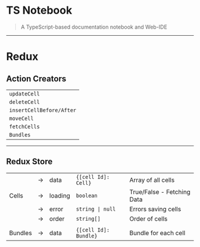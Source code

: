 # TS Notebook

> A TypeScript-based documentation notebook and Web-IDE

---

# Redux

## Action Creators

|                          |
| ------------------------ |
| `updateCell`             |
| `deleteCell`             |
| `insertCellBefore/After` |
| `moveCell`               |
| `fetchCells`             |
| `Bundles`                |

---

## Redux Store

|         |     |         |                       |                            |
| ------- | --- | ------- | --------------------- | -------------------------- |
|         | ->  | data    | `{[cell Id]: Cell}`   | Array of all cells         |
| Cells   | ->  | loading | `boolean`             | True/False - Fetching Data |
|         | ->  | error   | `string \| null`      | Errors saving cells        |
|         | ->  | order   | `string[]`            | Order of cells             |
|         |     |         |                       |                            |
| Bundles | ->  | data    | `{[cell Id]: Bundle}` | Bundle for each cell       |
